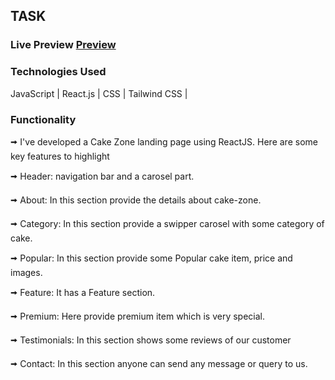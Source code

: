 ## TASK

### Live Preview [Preview](https://cake-zone-task.netlify.app/)

### Technologies Used 

JavaScript | React.js | CSS | Tailwind CSS | 
   

### Functionality

🠪 I've developed a Cake Zone landing page using ReactJS. Here are some key features to highlight

🠪 Header: navigation bar and a carosel part.

🠪 About: In this section provide the details about cake-zone.

🠪 Category: In this section provide a swipper carosel with some category of cake.

🠪 Popular: In this section provide some Popular cake item, price and images.

🠪 Feature: It has a Feature section.

🠪 Premium: Here provide premium item which is very special.

🠪 Testimonials: In this section shows some reviews of our customer

🠪 Contact: In this section anyone can send any message or query to us.

